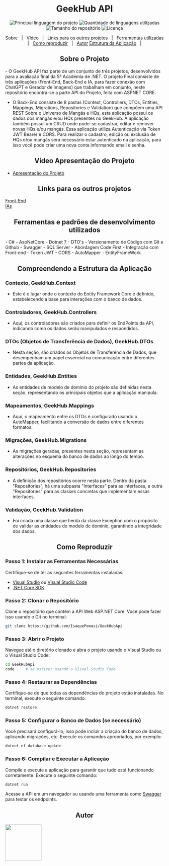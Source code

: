 <h1 align="center">GeekHub API</h1>

<p align="center">
  <img alt="Principal linguagem do projeto" src="https://img.shields.io/github/languages/top/IsaquePemasi/GeekHubApi?color=56BEB8">

  <img alt="Quantidade de linguagens utilizadas" src="https://img.shields.io/github/languages/count/IsaquePemasi/GeekHubApi?color=56BEB8">

  <img alt="Tamanho do repositório" src="https://img.shields.io/github/repo-size/IsaquePemasi/GeekHubApi?color=56BEB8">

  <img alt="Licença" src="https://img.shields.io/github/license/IsaquePemasi/GeekHubApi?color=56BEB8">
</p>

<p align="center">
  <a href="#sobre-o-projeto">Sobre</a> &#xa0; | &#xa0;  
  <a href="#vídeo-apresentação-do-projeto">Vídeo</a> &#xa0; | &#xa0;
  <a href="#links-para-os-outros-projetos">Links para os outros projetos</a> &#xa0; | &#xa0;
  <a href="#ferramentas-e-padrões-de-desenvolvimento-utilizados">Ferramentas utilizadas</a> &#xa0; | &#xa0;
  <a href="#como-reproduzir">Como reproduzir</a> &#xa0; | &#xa0;
  <a href="#autor" target="_blank">Autor</a>
  <a href="#compreendendo-a-estrutura-da-aplicação">Estrutura da Aplicação</a> &#xa0; | &#xa0;
</p>

<h2 align="center">Sobre o Projeto</h2> 
- O GeekHub API faz parte de um conjunto de três projetos, desenvolvidos para a avaliação final da 5ª Academia de .NET. O projeto Final consiste de três aplicações (Front-End, Back-End e IA, para fazer conexão com ChatGPT e Gerador de imagens) que trabalham em conjunto, neste repositório encontra-se a parte API do Projeto, feita com ASPNET CORE.

- O Back-End consiste de 8 pastas (Context, Controllers, DTOs, Entities, Mappings, Migrations, Repositories e Validation) que compõem uma API REST Sobre o Universo de Mangás e HQs, esta aplicação possui os dados dos mangás e/ou HQs presentes no GeekHub. A aplicação também possui um CRUD onde pode-se cadastrar, editar e remover novas HQs e/ou mangás. Essa aplicação utiliza Autenticação via Token JWT Bearer e CORS. Para realizar o cadastro, edição ou exclusão de HQs e/ou mangás será necessário estar autenticado na aplicação, para isso você  pode criar uma nova conta informando email e senha.
<h2 align="center">Vídeo Apresentação do Projeto</h2>

- [Apresentação do Projeto]()
<h2 align="center">Links para os outros projetos</h2>

[Front-End](https://github.com/IsaquePemasi/GeekHub)
</br>
[IAs](https://github.com/IsaquePemasi/GeekHubIA)
<h2 align="center">Ferramentas e padrões de desenvolvimento utilizados</h2>
- C#
- AspNetCore
- Dotnet 7
- DTO's
- Versionamento de Código com Git e Github
- Swagger
- SQL Server
- Abordagem Code First
- Integração com Front-end
- Token JWT
- CORS
- AutoMapper 
- EntityFrameWork
<h2 align="center">Compreendendo a Estrutura da Aplicação</h2>

### Contexto, GeekHub.Context
- Este é o lugar onde o contexto do Entity Framework Core é definido, estabelecendo a base para interações com o banco de dados.

### Controladores, GeekHub.Controllers
- Aqui, os controladores são criados para definir os EndPoints da API, indicando como os dados serão manipulados e respondidos.

### DTOs (Objetos de Transferência de Dados), GeekHub.DTOs
- Nesta seção, são criados os Objetos de Transferência de Dados, que desempenham um papel essencial na comunicação entre diferentes partes da aplicação.

### Entidades, GeekHub.Entities
- As entidades de modelo de domínio do projeto são definidas nesta seção, representando os principais objetos que a aplicação manipula.

### Mapeamentos, GeekHub.Mappings
- Aqui, o mapeamento entre os DTOs é configurado usando o AutoMapper, facilitando a conversão de dados entre diferentes formatos.

### Migrações, GeekHub.Migrations
- As migrações geradas, presentes nesta seção, representam as alterações no esquema do banco de dados ao longo do tempo.

### Repositórios, GeekHub.Repositories
- A definição dos repositórios ocorre nesta parte. Dentro da pasta "Repositories", há uma subpasta "Interfaces" para as interfaces, e outra "Repositories" para as classes concretas que implementam essas interfaces.

### Validação, GeekHub.Validation
- Foi criada uma classe que herda da classe Exception com o propósito de validar as entidades do modelo de domínio, garantindo a integridade dos dados.
<h2 align="center">Como Reproduzir</h2>

### Passo 1: Instalar as Ferramentas Necessárias

Certifique-se de ter as seguintes ferramentas instaladas:

- [Visual Studio](https://visualstudio.microsoft.com/pt-br/downloads/) ou [Visual Studio Code](https://code.visualstudio.com/)
- [.NET Core SDK](https://dotnet.microsoft.com/download)

### Passo 2: Clonar o Repositório

Clone o repositório que contém a API Web ASP.NET Core. Você pode fazer isso usando o Git no terminal:

```bash
git clone https://github.com/IsaquePemasi/GeekHubApi
```

### Passo 3: Abrir o Projeto

Navegue até o diretório clonado e abra o projeto usando o Visual Studio ou o Visual Studio Code:

```bash
cd GeekHubApi
code .   # se estiver usando o Visual Studio Code
```

### Passo 4: Restaurar as Dependências

Certifique-se de que todas as dependências do projeto estão instaladas. No terminal, execute o seguinte comando:

```bash
dotnet restore
```

### Passo 5: Configurar o Banco de Dados (se necessário)

Você precisará configurá-lo, isso pode incluir a criação do banco de dados, aplicando migrações, etc. Execute os comandos apropriados, por exemplo:

```bash
dotnet ef database update
```

### Passo 6: Compilar e Executar a Aplicação

Compile e execute a aplicação para garantir que tudo está funcionando corretamente. Execute o seguinte comando:

```bash
dotnet run
```

Acesse a API em um navegador ou usando uma ferramenta como [Swagger](https://swagger.io/) para testar os endpoints.

<h2 align="center">Autor</h2>
<a href="https://github.com/IsaquePemasi/"><img src="https://avatars.githubusercontent.com/u/76749511?v=4" width=115></a>